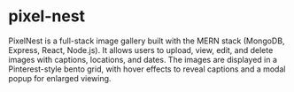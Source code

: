 # pixel-nest
PixelNest is a full-stack image gallery built with the MERN stack (MongoDB, Express, React, Node.js). It allows users to upload, view, edit, and delete images with captions, locations, and dates. The images are displayed in a Pinterest-style bento grid, with hover effects to reveal captions and a modal popup for enlarged viewing.
